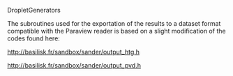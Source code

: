 DropletGenerators

The subroutines used for the exportation of the results to a dataset format compatible with the Paraview reader is based on a slight modification of the codes found here:

http://basilisk.fr/sandbox/sander/output_htg.h

http://basilisk.fr/sandbox/sander/output_pvd.h

